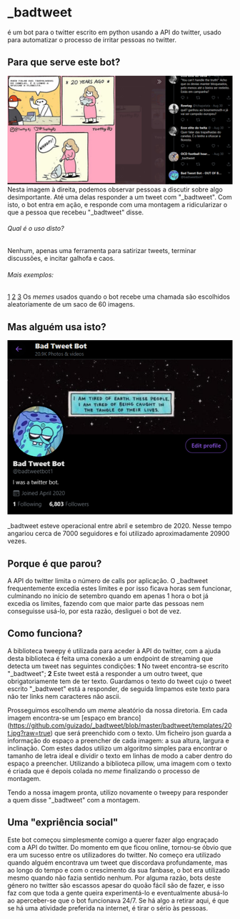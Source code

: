# _badtweet
é um bot para o twitter escrito em python usando a API do twitter, usado para automatizar o processo de irritar pessoas no twitter.


## Para que serve este bot?

![Exemplo1](https://github.com/guizado/_badtweet/blob/master/exemplos/exemplo1.png?raw=true)   Nesta imagem à direita, podemos observar pessoas a discutir sobre algo desimportante. Até uma delas responder a um tweet com "_badtweet". Com isto, o bot entra em ação, e responde com uma montagem a ridicularizar o que a pessoa que recebeu "_badtweet" disse. 
###### Qual é o uso disto?
Nenhum, apenas uma ferramenta para satirizar tweets, terminar discussões, e incitar galhofa e caos.

###### Mais exemplos:
[1](https://github.com/guizado/_badtweet/blob/master/exemplos/image.png?raw=true) [2](https://github.com/guizado/_badtweet/blob/master/exemplos/exemplo2.png?raw=true) [3](https://github.com/guizado/_badtweet/blob/master/exemplos/exemplo23.png?raw=true)
Os *memes* usados quando o bot recebe uma chamada são escolhidos aleatoriamente de um saco de 60 imagens.

## Mas alguém usa isto?
![proof](https://github.com/guizado/_badtweet/blob/master/exemplos/proof.png?raw=true)

_badtweet esteve operacional entre abril e setembro de 2020. Nesse tempo angariou cerca de 7000 seguidores e foi utilizado aproximadamente 20900 vezes.
## Porque é que parou?
A API do twitter limita o número de calls por aplicação. O _badtweet frequentemente excedia estes limites e por isso ficava horas sem funcionar, culminando no início de setembro quando em apenas 1 hora o bot já excedia os limites, fazendo com que maior parte das pessoas nem conseguisse usá-lo, por esta razão, desliguei o bot de vez.

## Como funciona?
A biblioteca tweepy é utilizada para aceder à API do twitter, com a ajuda desta biblioteca é feita uma conexão a um endpoint de streaming que detecta um tweet nas seguintes condições: __1__ No tweet encontra-se escrito "_badtweet"; __2__ Este tweet está a responder a um outro tweet, que obrigatoriamente tem de ter texto. Guardamos o texto do tweet cujo o tweet escrito "_badtweet" está a responder, de seguida limpamos este texto para não ter links nem caracteres não ascii.

Prosseguimos escolhendo um *meme* aleatório da nossa diretoria. Em cada imagem encontra-se um [espaço em branco] (https://github.com/guizado/_badtweet/blob/master/badtweet/templates/20t.jpg?raw=true) que será preenchido com o texto. Um ficheiro json guarda a informação do espaço a preencher de cada imagem: a sua altura, largura e inclinação. Com estes dados utilizo um algoritmo simples para encontrar o tamanho de letra ideal e dividir o texto em linhas de modo a caber dentro do espaço a preencher. Utilizando a biblioteca pillow, uma imagem com o texto é criada que é depois colada no *meme* finalizando o processo de montagem.

Tendo a nossa imagem pronta, utilizo novamente o tweepy para responder a quem disse "_badtweet" com a montagem.

## Uma "expriência social"
Este bot começou simplesmente comigo a querer fazer algo engraçado com a API do twitter. Do momento em que ficou online, tornou-se óbvio que era um sucesso entre os utilizadores do twitter. No começo era utilizado quando alguém encontrava um tweet que discordava profundamente, mas ao longo do tempo e com o crescimento da sua fanbase, o bot era utilizado mesmo quando não fazia sentido nenhum. Por alguma razão, bots deste género no twitter são escassos apesar do quoão fácil são de fazer, e isso faz com que toda a gente queira experimentá-lo e eventualmente abusá-lo ao aperceber-se que o bot funcionava 24/7. 
Se há algo a retirar aqui, é que se há uma atividade preferida na internet, é tirar o sério às pessoas.

